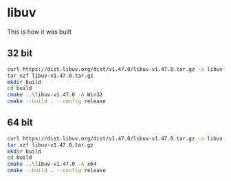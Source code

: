 # libuv
This is how it was built

## 32 bit
```bash
curl https://dist.libuv.org/dist/v1.47.0/libuv-v1.47.0.tar.gz -o libuv-v1.47.0.tar.gz
tar xzf libuv-v1.47.0.tar.gz
mkdir build
cd build
cmake ..\libuv-v1.47.0 -A Win32
cmake --build . --config release
```
## 64 bit
```bash
curl https://dist.libuv.org/dist/v1.47.0/libuv-v1.47.0.tar.gz -o libuv-v1.47.0.tar.gz
tar xzf libuv-v1.47.0.tar.gz
mkdir build
cd build
cmake ..\libuv-v1.47.0 -A x64
cmake --build . --config release
```

